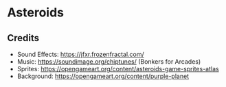 # Asteroids

## Credits

* Sound Effects: https://jfxr.frozenfractal.com/
* Music: https://soundimage.org/chiptunes/ (Bonkers for Arcades)
* Sprites: https://opengameart.org/content/asteroids-game-sprites-atlas
* Background: https://opengameart.org/content/purple-planet
